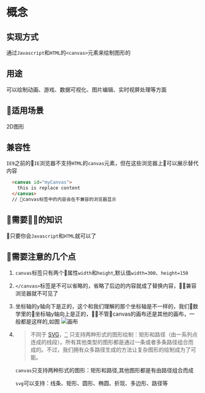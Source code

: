 # 概念

## 实现方式
通过`Javascript`和`HTML`的`<canvas>`元素来绘制图形的

## 用途
可以绘制动画、游戏、数据可视化、图片编辑、实时视屏处理等方面

## 适用场景
2D图形

## 兼容性
`IE9`之前的`IE`浏览器不支持`HTML`的`canvas`元素，但在这些浏览器上可以展示替代内容

```html
  <canvas id="myCanvas">
    this is replace content
  </canvas>
  // canvas标签中的内容会在不兼容的浏览器显示
```

## 需要的知识
只要你会`Javascript`和`HTML`就可以了

## 需要注意的几个点
1. `canvas`标签只有两个属性`width`和`height`,默认值`width=300`、`height=150`
2. `</canvas>`标签是不可以省略的，省略了后边的内容就成了替换内容，兼容浏览器就不可见了
3. 坐标轴的y轴向下是正的，这个和我们理解的那个坐标轴是不一样的，我们数学里的坐标轴y轴向上是正的，不管canvas的画布还是其他的画布，一般都是这样的,如图
![画布](https://media.prod.mdn.mozit.cloud/attachments/2012/07/09/224/70658d72d2408295cdfba55e6cd5fcc8/Canvas_default_grid.png)

4. > 不同于 [SVG](https://developer.mozilla.org/en-US/docs/Glossary/SVG)，[``](https://developer.mozilla.org/zh-CN/docs/Web/HTML/Element/canvas) 只支持两种形式的图形绘制：矩形和路径（由一系列点连成的线段）。所有其他类型的图形都是通过一条或者多条路径组合而成的。不过，我们拥有众多路径生成的方法让复杂图形的绘制成为了可能。

   `canvas`只支持两种形式的图形：矩形和路径,其他图形都是有由路径组合而成

   `svg`可以支持：线条、矩形、圆形、椭圆、折现、多边形、路径等